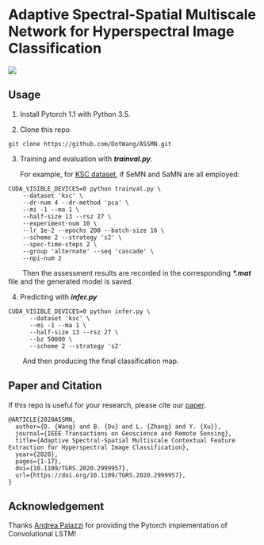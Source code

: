 # Adaptive Spectral-Spatial Multiscale Network for Hyperspectral Image Classification

![](https://github.com/DotWang/ASSMN/blob/master/model.png)

## Usage

1. Install Pytorch 1.1 with Python 3.5.

2. Clone this repo

```
git clone https://github.com/DotWang/ASSMN.git
```

3. Training and evaluation with ***trainval.py***.

      For example, for [KSC dataset](http://www.ehu.es/ccwintco/uploads/2/26/KSC.mat), if SeMN and SaMN are all employed:

```
CUDA_VISIBLE_DEVICES=0 python trainval.py \
	--dataset 'ksc' \
	--dr-num 4 --dr-method 'pca' \
	--mi -1 --ma 1 \
	--half-size 13 --rsz 27 \
	--experiment-num 10 \
	--lr 1e-2 --epochs 200 --batch-size 16 \
	--scheme 2 --strategy 's2' \
	--spec-time-steps 2 \
	--group 'alternate' --seq 'cascade' \
	--npi-num 2
```


&emsp; &ensp; Then the assessment results are recorded in the corresponding ***\*.mat*** file and the generated model is saved.


4. Predicting with ***infer.py***

```
CUDA_VISIBLE_DEVICES=0 python infer.py \
      --dataset 'ksc' \
      --mi -1 --ma 1 \
      --half-size 13 --rsz 27 \
      --bz 50000 \
      --scheme 2 --strategy 's2' 
```
&emsp; &ensp; And then producing the final classification map.

## Paper and Citation

If this repo is useful for your research, please cite our [paper](https://doi.org/10.1109/TGRS.2020.2999957).

```
@ARTICLE{2020ASSMN,
  author={D. {Wang} and B. {Du} and L. {Zhang} and Y. {Xu}},
  journal={IEEE Transactions on Geoscience and Remote Sensing}, 
  title={Adaptive Spectral-Spatial Multiscale Contextual Feature Extraction for Hyperspectral Image Classification}, 
  year={2020},
  pages={1-17},
  doi={10.1109/TGRS.2020.2999957},
  url={https://doi.org/10.1109/TGRS.2020.2999957},
}
```

## Acknowledgement
Thanks [Andrea Palazzi](https://github.com/ndrplz/ConvLSTM_pytorch) for providing the Pytorch implementation of Convolutional LSTM!


